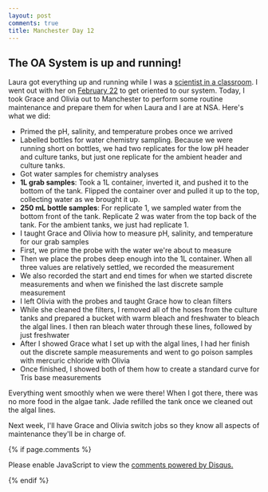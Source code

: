 ```yaml
---
layout: post
comments: true
title: Manchester Day 12
---
```


## The OA System is up and running!

Laura got everything up and running while I was a [scientist in a classroom](https://yaaminiv.github.io/Scientist-in-the-Classroom/). I went out with her on [February 22](https://laurahspencer.github.io/LabNotebook/OA-Exp-Day8/) to get oriented to our system. Today, I took Grace and Olivia out to Manchester to perform some routine maintenance and prepare them for when Laura and I are at NSA. Here's what we did:

- Primed the pH, salinity, and temperature probes once we arrived
- Labelled bottles for water chemistry sampling. Because we were running short on bottles, we had two replicates for the low pH header and culture tanks, but just one replicate for the ambient header and culture tanks.
- Got water samples for chemistry analyses
 - **1L grab samples**: Took a 1L container, inverted it, and pushed it to the bottom of the tank. Flipped the container over and pulled it up to the top, collecting water as we brought it up.
 - **250 mL bottle samples**: For replicate 1, we sampled water from the bottom front of the tank. Replicate 2 was water from the top back of the tank. For the ambient tanks, we just had replicate 1.
- I taught Grace and Olivia how to measure pH, salinity, and temperature for our grab samples
 - First, we prime the probe with the water we're about to measure
 - Then we place the probes deep enough into the 1L container. When all three values are relatively settled, we recorded the measurement
 - We also recorded the start and end times for when we started discrete measurements and when we finished the last discrete sample measurement
- I left Olivia with the probes and taught Grace how to clean filters
- While she cleaned the filters, I removed all of the hoses from the culture tanks and prepared a bucket with warm bleach and freshwater to bleach the algal lines. I then ran bleach water through these lines, followed by just freshwater
- After I showed Grace what I set up with the algal lines, I had her finish out the discrete sample measurements and went to go poison samples with mercuric chloride with Olivia
- Once finished, I showed both of them how to create a standard curve for Tris base measurements

Everything went smoothly when we were there! When I got there, there was no more food in the algae tank. Jade refilled the tank once we cleaned out the algal lines.

Next week, I'll have Grace and Olivia switch jobs so they know all aspects of maintenance they'll be in charge of.

{% if page.comments %}

<div id="disqus_thread"></div>
<script>

/**
*  RECOMMENDED CONFIGURATION VARIABLES: EDIT AND UNCOMMENT THE SECTION BELOW TO INSERT DYNAMIC VALUES FROM YOUR PLATFORM OR CMS.
*  LEARN WHY DEFINING THESE VARIABLES IS IMPORTANT: https://disqus.com/admin/universalcode/#configuration-variables*/
/*
var disqus_config = function () {
this.page.url = PAGE_URL;  // Replace PAGE_URL with your page's canonical URL variable
this.page.identifier = PAGE_IDENTIFIER; // Replace PAGE_IDENTIFIER with your page's unique identifier variable
};
*/
(function() { // DON'T EDIT BELOW THIS LINE
var d = document, s = d.createElement('script');
s.src = 'https://the-responsible-grad-student.disqus.com/embed.js';
s.setAttribute('data-timestamp', +new Date());
(d.head || d.body).appendChild(s);
})();
</script>
<noscript>Please enable JavaScript to view the <a href="https://disqus.com/?ref_noscript">comments powered by Disqus.</a></noscript>

{% endif %}

<script id="dsq-count-scr" src="//the-responsible-grad-student.disqus.com/count.js" async></script>
